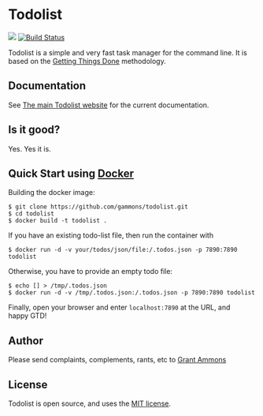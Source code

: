 # Todolist

[![](https://goreportcard.com/badge/github.com/gammons/todolist)](https://goreportcard.com/report/github.com/gammons/todolist)
[![Build Status](https://travis-ci.org/gammons/todolist.svg?branch=master)](https://travis-ci.org/gammons/todolist)

Todolist is a simple and very fast task manager for the command line.  It is based on the [Getting Things Done][gtd] methodology.

[gtd]: http://lifehacker.com/productivity-101-a-primer-to-the-getting-things-done-1551880955

## Documentation

See [The main Todolist website][tdl] for the current documentation.

[tdl]: http://todolist.site

## Is it good?

Yes.  Yes it is.

## Quick Start using [Docker](https://github.com/docker/docker.git)

Building the docker image:
```
$ git clone https://github.com/gammons/todolist.git
$ cd todolist
$ docker build -t todolist .
```

If you have an existing todo-list file, then run the container with
```
$ docker run -d -v your/todos/json/file:/.todos.json -p 7890:7890 todolist
```

Otherwise, you have to provide an empty todo file:
```
$ echo [] > /tmp/.todos.json
$ docker run -d -v /tmp/.todos.json:/.todos.json -p 7890:7890 todolist
```

Finally, open your browser and enter `localhost:7890` at the URL, and \
happy GTD!

## Author

Please send complaints, complements, rants, etc to [Grant Ammons][ga]

## License

Todolist is open source, and uses the [MIT license](https://github.com/gammons/todolist/blob/master/LICENSE.md).

[ga]: https://twitter.com/gammons
